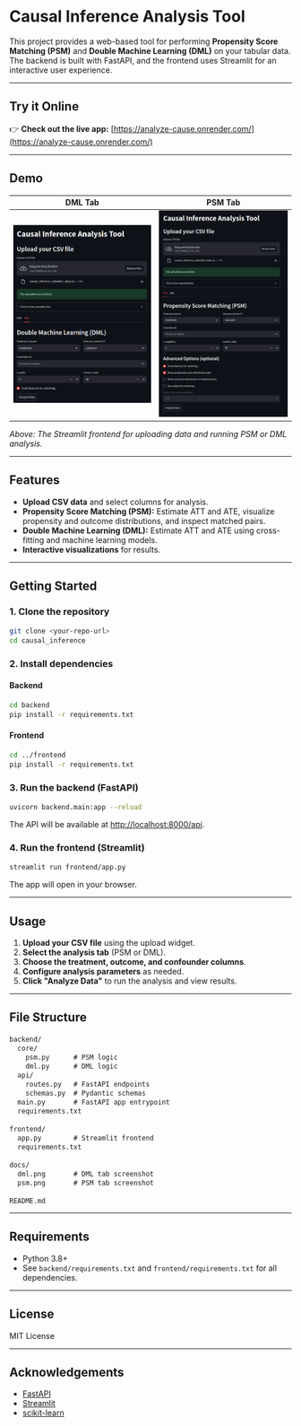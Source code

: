 # Causal Inference Analysis Tool

This project provides a web-based tool for performing **Propensity Score Matching (PSM)** and **Double Machine Learning (DML)** on your tabular data. The backend is built with FastAPI, and the frontend uses Streamlit for an interactive user experience.

---

## Try it Online

👉 **Check out the live app:** [https://analyze-cause.onrender.com/](https://analyze-cause.onrender.com/)

---

## Demo

| DML Tab | PSM Tab |
|---------|---------|
| ![DML Tab Screenshot](./docs/dml.png) | ![PSM Tab Screenshot](./docs/psm.png) |

*Above: The Streamlit frontend for uploading data and running PSM or DML analysis.*

---

## Features

- **Upload CSV data** and select columns for analysis.
- **Propensity Score Matching (PSM):** Estimate ATT and ATE, visualize propensity and outcome distributions, and inspect matched pairs.
- **Double Machine Learning (DML):** Estimate ATT and ATE using cross-fitting and machine learning models.
- **Interactive visualizations** for results.

---

## Getting Started

### 1. Clone the repository

```bash
git clone <your-repo-url>
cd causal_inference
```

### 2. Install dependencies

#### Backend

```bash
cd backend
pip install -r requirements.txt
```

#### Frontend

```bash
cd ../frontend
pip install -r requirements.txt
```

### 3. Run the backend (FastAPI)

```bash
uvicorn backend.main:app --reload
```

The API will be available at [http://localhost:8000/api](http://localhost:8000/api).

### 4. Run the frontend (Streamlit)

```bash
streamlit run frontend/app.py
```

The app will open in your browser.

---

## Usage

1. **Upload your CSV file** using the upload widget.
2. **Select the analysis tab** (PSM or DML).
3. **Choose the treatment, outcome, and confounder columns**.
4. **Configure analysis parameters** as needed.
5. **Click "Analyze Data"** to run the analysis and view results.

---

## File Structure

```
backend/
  core/
    psm.py      # PSM logic
    dml.py      # DML logic
  api/
    routes.py   # FastAPI endpoints
    schemas.py  # Pydantic schemas
  main.py       # FastAPI app entrypoint
  requirements.txt

frontend/
  app.py        # Streamlit frontend
  requirements.txt

docs/
  dml.png       # DML tab screenshot
  psm.png       # PSM tab screenshot

README.md
```

---

## Requirements

- Python 3.8+
- See `backend/requirements.txt` and `frontend/requirements.txt` for all dependencies.

---

## License

MIT License

---

## Acknowledgements

- [FastAPI](https://fastapi.tiangolo.com/)
- [Streamlit](https://streamlit.io/)
- [scikit-learn](https://scikit-learn.org/)